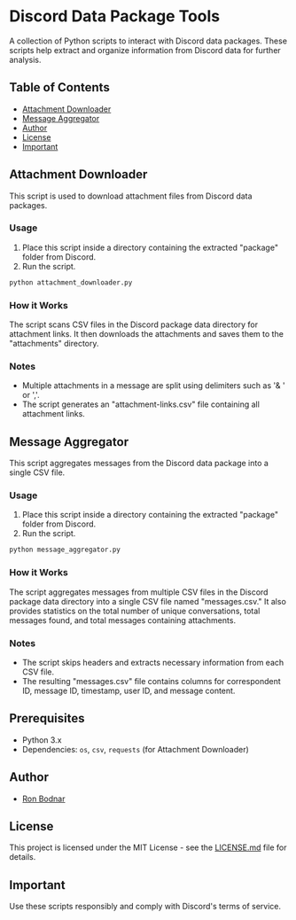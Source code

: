 # Discord Data Package Tools

A collection of Python scripts to interact with Discord data packages. These scripts help extract and organize information from Discord data for further analysis.

## Table of Contents

- [Attachment Downloader](#attachment-downloader)
- [Message Aggregator](#message-aggregator)
- [Author](#author)
- [License](#license)
- [Important](#important)

## Attachment Downloader

This script is used to download attachment files from Discord data packages.

### Usage

1. Place this script inside a directory containing the extracted "package" folder from Discord.
2. Run the script.

```bash
python attachment_downloader.py
```

### How it Works

The script scans CSV files in the Discord package data directory for attachment links. It then downloads the attachments and saves them to the "attachments" directory.

### Notes

- Multiple attachments in a message are split using delimiters such as '& ' or ','.
- The script generates an "attachment-links.csv" file containing all attachment links.

## Message Aggregator

This script aggregates messages from the Discord data package into a single CSV file.

### Usage

1. Place this script inside a directory containing the extracted "package" folder from Discord.
2. Run the script.

```bash
python message_aggregator.py
```

### How it Works

The script aggregates messages from multiple CSV files in the Discord package data directory into a single CSV file named "messages.csv." It also provides statistics on the total number of unique conversations, total messages found, and total messages containing attachments.

### Notes

- The script skips headers and extracts necessary information from each CSV file.
- The resulting "messages.csv" file contains columns for correspondent ID, message ID, timestamp, user ID, and message content.

## Prerequisites

- Python 3.x
- Dependencies: `os`, `csv`, `requests` (for Attachment Downloader)

## Author

- [Ron Bodnar](https://github.com/ronbodnar)

## License

This project is licensed under the MIT License - see the [LICENSE.md](LICENSE.md) file for details.

## Important

Use these scripts responsibly and comply with Discord's terms of service.
